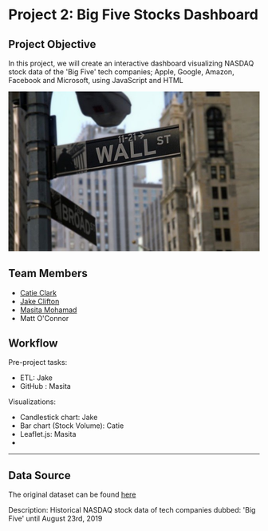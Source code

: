 # Project 2: Big Five Stocks Dashboard

## Project Objective
In this project, we will create an interactive dashboard visualizing NASDAQ stock data of the 'Big Five' tech companies; Apple, Google, Amazon, Facebook and Microsoft, using JavaScript and HTML

![wall-street](Images/wall-street.jpg)

## Team Members

* [Catie Clark](https://github.com/csidneyclark)
* [Jake Clifton](https://github.com/cliftjc1)
* [Masita Mohamad](https://github.com/masitamohamad)
* Matt O'Connor

## Workflow

Pre-project tasks:
- ETL: Jake
- GitHub : Masita

Visualizations:
- Candlestick chart: Jake
- Bar chart (Stock Volume): Catie
- Leaflet.js: Masita
- 

***
## Data Source

The original dataset can be found [here](https://www.kaggle.com/abdullahmu/big-five-stocks)

Description:
Historical NASDAQ stock data of tech companies dubbed: 'Big Five' until August 23rd, 2019